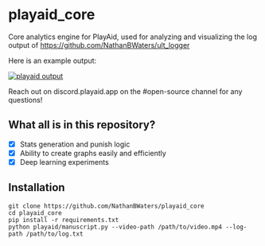 # playaid_core
Core analytics engine for PlayAid, used for analyzing and visualizing the log output of https://github.com/NathanBWaters/ult_logger

Here is an example output:

[![playaid output](https://img.youtube.com/vi/ybTR0AzbDDc/0.jpg)](https://www.youtube.com/watch?v=ybTR0AzbDDc)

Reach out on discord.playaid.app on the #open-source channel for any questions!

## What all is in this repository?
- [x] Stats generation and punish logic
- [x] Ability to create graphs easily and efficiently
- [x] Deep learning experiments

## Installation
```
git clone https://github.com/NathanBWaters/playaid_core
cd playaid_core
pip install -r requirements.txt
python playaid/manuscript.py --video-path /path/to/video.mp4 --log-path /path/to/log.txt
```

